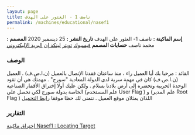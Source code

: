 ```yaml
---
layout: page
title: ناصف 1 - العثور على الهدف
permalink: /machines/educational/nasef1
---
```

> 
**إسم الماكينة :** ناصف 1- العثور على الهدف 
**تاريخ النشر :** 25 ديسمبر 2020
**المصمم :** محمد ناصف
**حسابات المصمم**
[فيسبوك](https://www.facebook.com/logicdsc/)
[تويتر](https://twitter.com/nasefmuhammad)
[لينكد إن](https://www.linkedin.com/in/nasefmuhammad/)
[البريد الإليكتروني](mailto:lab@muhammadnasef.com)

### الوصف
القائد : مرحبا بك أيا العميل راء ، منذ ساعتان فقدنا الإتصال بالعميل (ن.ا.ص.ف) . العميل (ن.ا.ص.ف) كان في مهمة سرية لدى الدولة المعادية "سورج" . مهمتك هي أن تقود الوحدة الحربية وتحضره إلى أرض بلادنا بسلام . ولكن عليك أولا إختراق الأقمار الصناعية الخاصة بدولة سورج لكي نحصل على (علم المستخدم User Flag ) و (علم المدير Root Flag ) اللذان يمثلان موقع العميل . نتمنى لك حظا موفقا
[رابط التحميل](https://drive.google.com/file/d/13RvBZi16xxQLU6s-MamdLAsfcqeiNQ3Q)




### التقارير
[إختراق ماكينة Nasef1 : Locating Target](https://youtu.be/5z_g6bLy3lM)

